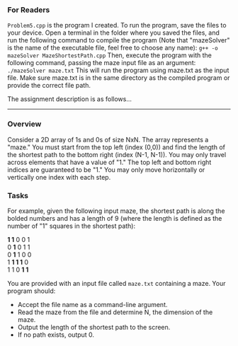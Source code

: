 ### For Readers

`Problem5.cpp` is the program I created. To run the program, save the files to your device. Open a terminal in the folder where you saved the files, and run the following command to compile the program (Note that "mazeSolver" is the name of the executable file, feel free to choose any name): `g++ -o mazeSolver MazeShortestPath.cpp` Then, execute the program with the following command, passing the maze input file as an argument: `./mazeSolver maze.txt` This will run the program using maze.txt as the input file. Make sure maze.txt is in the same directory as the compiled program or provide the correct file path.

The assignment description is as follows...

---

### Overview

Consider a 2D array of 1s and 0s of size NxN. The array represents a "maze." You must start from the top left (index (0,0)) and find the length of the shortest path to the bottom right (index (N-1, N-1)). You may only travel across elements that have a value of "1." The top left and bottom right indices are guaranteed to be "1." You may only move horizontally or vertically one index with each step.

### Tasks

For example, given the following input maze, the shortest path is along the bolded numbers and has a length of 9 (where the length is defined as the number of "1" squares in the shortest path):

**1 1** 0 0 1<br>
0 **1** 0 1 1<br>
0 **1** 1 0 0<br>
1 **1 1 1** 0<br>
1 1 0 **1 1**<br>

You are provided with an input file called `maze.txt` containing a maze. Your program should:
- Accept the file name as a command-line argument.
- Read the maze from the file and determine N, the dimension of the maze.
- Output the length of the shortest path to the screen.
- If no path exists, output 0.
